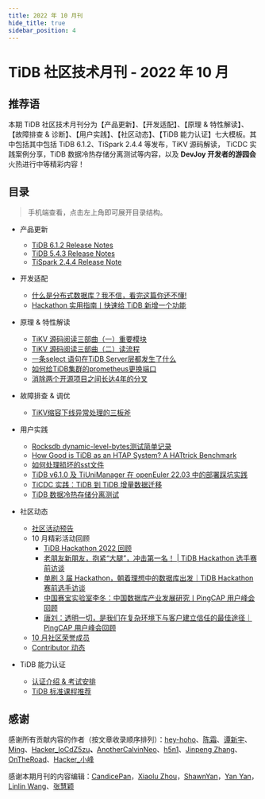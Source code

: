 ```yaml
---
title: 2022 年 10 月刊
hide_title: true
sidebar_position: 4
---
```


# TiDB 社区技术月刊 - 2022 年 10 月

## 推荐语

本期 TiDB 社区技术月刊分为【产品更新】、【开发适配】、【原理 & 特性解读】、【故障排查 & 诊断】、【用户实践】、【社区动态】、【TiDB 能力认证】七大模板。其中包括其中包括 TiDB 6.1.2、TiSpark 2.4.4 等发布，TiKV 源码解读， TiCDC 实践案例分享，TiDB 数据冷热存储分离测试等内容，以及 **DevJoy 开发者的游园会**火热进行中等精彩内容！

## 目录

> 手机端查看，点击左上角即可展开目录结构。

- 产品更新
  - [TiDB 6.1.2 Release Notes](1-update/1-tidb-6-1-2.md)
  - [TiDB 5.4.3 Release Notes](1-update/2-tidb-5-4-3.md)
  - [TiSpark 2.4.4 Release Note](1-update/3-tispark-2-4-4.md)

- 开发适配
  - [什么是分布式数据库？我不信，看完这篇你还不懂!](2-development/1-what-is-distributed-database.md)
  - [Hackathon 实用指南丨快速给 TiDB 新增一个功能](2-development/2-add-new-request-tidb.md)

- 原理 & 特性解读
  - [TiKV 源码阅读三部曲（一）重要模块](3-feature-indepth/1-tikv-code-one.md)
  - [TiKV 源码阅读三部曲（二）读流程](3-feature-indepth/2-tikv-code-two.md)
  - [一条select 语句在TiDB Server层都发生了什么](3-feature-indepth/3-tselect-tidb-server.md)
  - [如何给TiDB集群的prometheus更换端口](3-feature-indepth/4-tidb-prometheus.md)
  - [消除两个开源项目之间长达4年的分叉](3-feature-indepth/5-4-years-md-eliminate-split-ends.md)

- 故障排查 & 调优 
  - [TiKV缩容下线异常处理的三板斧](4-trouble-shooting/1-tikv-store.md)

- 用户实践
  - [Rocksdb dynamic-level-bytes测试简单记录](5-usercase/1-rocksdb-dynamic-level-bytes.md)
  - [How Good is TiDB as an HTAP System? A HATtrick Benchmark](5-usercase/2-tidb-htap-system.md)
  - [如何处理损坏的sst文件](5-usercase/3-tidb-ddd-sst-arm.md)
  - [TiDB v6.1.0 及 TiUniManager 在 openEuler 22.03 中的部署踩坑实践](5-usercase/4-tidb-6.1.0-openeuler-22.03.md)
  - [TiCDC 实践：TiDB 到 TiDB 增量数据迁移](5-usercase/5-tidb-ticdc-data.md)
  - [TiDB 数据冷热存储分离测试](5-usercase/6-tidb-hot-and-cold-storage.md)

- 社区动态
  - [社区活动预告](6-community-news/1-upcoming-events.md)
  - 10 月精彩活动回顾
    - [TiDB  Hackathon 2022 回顾](6-community-news/2-event-summary/1-tidb-hackathon-2022.md)
    - [老朋友新朋友，抱紧“大腿”，冲击第一名！ | TiDB Hackathon 选手赛前访谈](6-community-news/2-event-summary/2-tidb-hackathon-2022-user-discuss-1.md)
    - [单刷 3 届 Hackathon，朝着理想中的数据库出发｜TiDB Hackathon 赛前选手访谈](6-community-news/2-event-summary/3-tidb-hackathon-2022-user-discuss-2.md)
    - [中国赛宝实验室李冬：中国数据库产业发展研究丨PingCAP 用户峰会回顾 ](6-community-news/2-event-summary/4-tidb-db-industry-development.md)
    - [唐刘：透明一切，是我们在复杂环境下与客户建立信任的最佳途径｜PingCAP 用户峰会回顾](6-community-news/2-event-summary/5-tidb-all-transparent.md)
  - [10 月社区荣誉成员](6-community-news/3-mva-202210.md)
  - [Contributor 动态](6-community-news/4-contributors.md)

- TiDB 能力认证
  - [认证介绍 & 考试安排](7-tidb-certification/1-pcta-pctp.md)
  - [TiDB 标准课程推荐](7-tidb-certification/2-tidb-course.md)

## 感谢

感谢所有贡献内容的作者（按文章收录顺序排列）：[hey-hoho](https://tidb.net/u/hey-hoho/answer)、[陈霜](https://github.com/crazycs520)、[谭新宇](https://github.com/OneSizeFitsQuorum)、[Ming](https://tidb.net/u/Ming/answer)、[Hacker_loCdZ5zu](https://tidb.net/u/Hacker_loCdZ5zu/answer)**、**[AnotherCalvinNeo](https://tidb.net/u/AnotherCalvinNeo/answer)、[h5n1](https://tidb.net/u/h5n1/answer)、[Jinpeng Zhang](http://github.com/zhangjinpeng1987)、[OnTheRoad](https://tidb.net/u/OnTheRoad/answer)、[Hacker_小峰](https://tidb.net/u/Hacker_小峰/answer)

感谢本期月刊的内容编辑：[CandicePan](https://github.com/Candicepan)，[Xiaolu Zhou](https://github.com/luzizhuo)，[ShawnYan](https://tidb.net/u/ShawnYan/post/all)，[Yan Yan](https://tidb.net/u/YY-ha/answer)，[Linlin Wang](https://github.com/Soline324)、[张慧颖](https://tidb.net/u/hazelll/answer)
